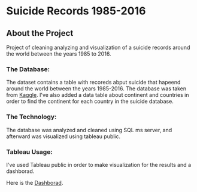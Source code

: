 # Suicide Records 1985-2016

## About the Project
Project of cleaning analyzing and visualization of a suicide records around the world between the years 1985 to 2016.


### The Database:
The dataset contains a table with recoreds abput suicide that hapeend around the world between the years 1985-2016.
The database was taken from [Kaggle](https://www.kaggle.com/datasets/russellyates88/suicide-rates-overview-1985-to-2016/).
I've also added a data table about continent and countries in order to find the continent for each country in the suicide database.


### The Technology:

The database was analyzed and cleaned using SQL ms server, and afterward was visualized using tableau public.


### Tableau Usage:
I've used Tableau public in order to make visualization for the results and a dashborad.

Here is the [Dashborad](https://public.tableau.com/app/profile/shir.meir/viz/SuicidesRates1985-2016/Dashboard1/).
